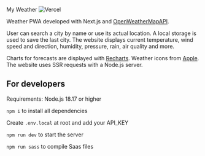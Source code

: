 My Weather
![Vercel](https://vercelbadge.vercel.app/api/seguinleo/meteo)

Weather PWA developed with Next.js and [OpenWeatherMapAPI](https://openweathermap.org/api).

User can search a city by name or use its actual location.
A local storage is used to save the last city.
The website displays current temperature, wind speed and direction, humidity, pressure, rain, air quality and more.

Charts for forecasts are displayed with [Recharts](https://recharts.org/en-US/).
Weather icons from [Apple](https://support.apple.com/fr-fr/guide/iphone/iph4305794fb/15.0/ios/15.0).
The website uses SSR requests with a Node.js server.

## For developers

Requirements: Node.js 18.17 or higher

``npm i`` to install all dependencies

Create ``.env.local`` at root and add your API_KEY

``npm run dev`` to start the server

``npm run sass`` to compile Saas files
